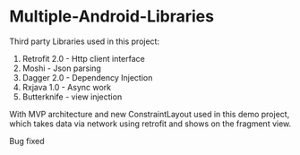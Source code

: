 # Multiple-Android-Libraries
Third party Libraries used in this project:
1.  Retrofit 2.0 - Http client interface
2.  Moshi - Json parsing
3.  Dagger 2.0 - Dependency Injection
4.  Rxjava 1.0 - Async work
5.  Butterknife - view injection

With MVP architecture and new ConstraintLayout used in this demo project, which takes data via network using retrofit and shows on the fragment view.

Bug fixed




